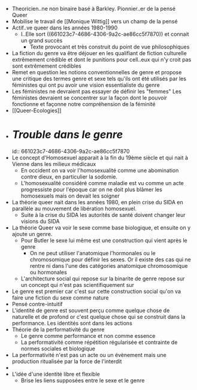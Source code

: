 - Theoricien..ne non binaire basé à Barkley. Pionnier..er de la pensé Queer
- Mobilise le travail de [[Monique Wittig]] vers un champ de la pensé
- Actif..ve queer dans les années 1980-1990
	- I..Elle sort ((661023c7-4686-4306-9a2c-ae86cc5f7870)) et connait un grand succès
		- Texte provocant et très construit du point de vue philosophiques
- La fiction du genre va être déjouer en les qualifiant de fiction culturelle extrêmement crédible et dont le punitions pour cell..eux qui n'y croit pas sont extrêmement crédibles
- Remet en question les notions conventionnelles de genre et propose une critique des termes genre et sexe tels qu'ils ont été utilisés par les féministes qui ont pu avoir une vision essentialiste du genre
- Les féministes ne devraient pas essayer de définir les "femmes" Les féministes devraient se concentrer sur la façon dont le pouvoir fonctionne et façonne notre compréhension de la féminité
- [[Queer-Ecologies]]
- # *Trouble dans le genre*
  id:: 661023c7-4686-4306-9a2c-ae86cc5f7870
- Le concept d'Homosexuel apparait à la fin du 19ème siècle et qui nait à Vienne dans les milieux médicaux
	- En occident on va voir l'homosexualité comme une abomination contre dieux, en particulier la sodomie.
	- L'homosexualité considéré comme maladie est vu comme un acte progressiste pour l'époque car on ne doit plus blâmer les homosexuels mais on devait les soigner
- La théorie queer nait dans les années 1980, en plein crise du SIDA en parallèle au mouvement de libération homosexuel.
	- Suite à la crise du SIDA les autorités de santé doivent changer leur visions du SIDA
- La théorie Queer va voir le sexe comme base biologique, et ensuite on y ajoute un genre.
	- Pour Butler le sexe lui même est une construction qui vient après le genre
		- On ne peut utiliser l'anatomique l'hormonales ou le chromosomique pour définir les sexes. Or il existe des cas qui ne rentre ni dans l'une des catégories anatomique chromosomique ou hormonales
	- L'architecture social qui repose sur la binarite de genre repose sur un concept qui n'est pas scientifiquement sur
- Le genre est premier car c'est sur cette construction social qu'on va faire une fiction du sexe comme nature
- Pensé contre-intuitif
- L'identité de genre est souvent perçu comme quelque chose de naturelle et de profond or c'est quelque chose qui se construit dans la performance. Les identités sont dans les actions
- Théorie de la performativité du genre
	- Le genre comme performance et non comme essence
	- La performativité comme répétition régularisée et contrainte de normes sociales et biologique
- La performativité n'est pas un acte ou un évènement mais une production ritualisée par la force de l'interdit
-
- L'idée d'une identité libre et flexible
	- Brise les liens supposées entre le sexe et le genre